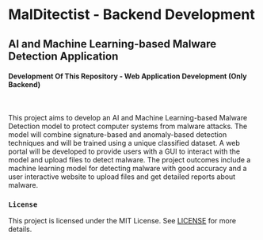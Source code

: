 # MalDitectist - Backend Development
## AI and Machine Learning-based Malware Detection Application
#### Development Of This Repository - Web Application Development (Only Backend)
<br>
<p>This project aims to develop an AI and Machine Learning-based Malware Detection model to protect computer systems from malware attacks. The model will combine signature-based and anomaly-based detection techniques and will be trained using a unique classified dataset. A web portal will be developed to provide users with a GUI to interact with the model and upload files to detect malware. The project outcomes include a machine learning model for detecting malware with good accuracy and a user interactive website to upload files and get detailed reports about malware.</p>


### `License`
This project is licensed under the MIT License. See [LICENSE](https://github.com/nimna29/malditectist-webapp/blob/main/LICENSE) for more details.
